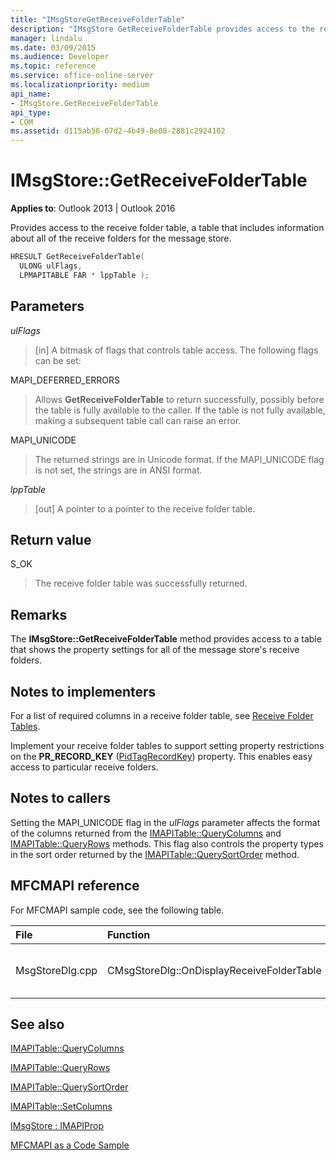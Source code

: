 ```yaml
---
title: "IMsgStoreGetReceiveFolderTable"
description: "IMsgStore GetReceiveFolderTable provides access to the receive folder table, which includes information about all of the receive folders for the message store."
manager: lindalu
ms.date: 03/09/2015
ms.audience: Developer
ms.topic: reference
ms.service: office-online-server
ms.localizationpriority: medium
api_name:
- IMsgStore.GetReceiveFolderTable
api_type:
- COM
ms.assetid: d115ab58-07d2-4b49-8e08-2881c2924102
---
```


# IMsgStore::GetReceiveFolderTable

  
  
**Applies to**: Outlook 2013 | Outlook 2016 
  
Provides access to the receive folder table, a table that includes information about all of the receive folders for the message store.
  
```cpp
HRESULT GetReceiveFolderTable(
  ULONG ulFlags,
  LPMAPITABLE FAR * lppTable );
```

## Parameters

 _ulFlags_
  
> [in] A bitmask of flags that controls table access. The following flags can be set:
    
MAPI_DEFERRED_ERRORS 
  
> Allows **GetReceiveFolderTable** to return successfully, possibly before the table is fully available to the caller. If the table is not fully available, making a subsequent table call can raise an error. 
    
MAPI_UNICODE 
  
> The returned strings are in Unicode format. If the MAPI_UNICODE flag is not set, the strings are in ANSI format.
    
 _lppTable_
  
> [out] A pointer to a pointer to the receive folder table.
    
## Return value

S_OK 
  
> The receive folder table was successfully returned.
    
## Remarks

The **IMsgStore::GetReceiveFolderTable** method provides access to a table that shows the property settings for all of the message store's receive folders. 
  
## Notes to implementers

For a list of required columns in a receive folder table, see [Receive Folder Tables](receive-folder-tables.md). 
  
Implement your receive folder tables to support setting property restrictions on the **PR_RECORD_KEY** ([PidTagRecordKey](pidtagrecordkey-canonical-property.md)) property. This enables easy access to particular receive folders.
  
## Notes to callers

Setting the MAPI_UNICODE flag in the _ulFlags_ parameter affects the format of the columns returned from the [IMAPITable::QueryColumns](imapitable-querycolumns.md) and [IMAPITable::QueryRows](imapitable-queryrows.md) methods. This flag also controls the property types in the sort order returned by the [IMAPITable::QuerySortOrder](imapitable-querysortorder.md) method. 
  
## MFCMAPI reference

For MFCMAPI sample code, see the following table.
  
|**File**|**Function**|**Comment**|
|:-----|:-----|:-----|
|MsgStoreDlg.cpp  <br/> |CMsgStoreDlg::OnDisplayReceiveFolderTable  <br/> |MFCMAPI uses the **IMsgStore::GetReceiveFolderTable** method to get the receive folder table to display. |
   
## See also



[IMAPITable::QueryColumns](imapitable-querycolumns.md)
  
[IMAPITable::QueryRows](imapitable-queryrows.md)
  
[IMAPITable::QuerySortOrder](imapitable-querysortorder.md)
  
[IMAPITable::SetColumns](imapitable-setcolumns.md)
  
[IMsgStore : IMAPIProp](imsgstoreimapiprop.md)


[MFCMAPI as a Code Sample](mfcmapi-as-a-code-sample.md)

